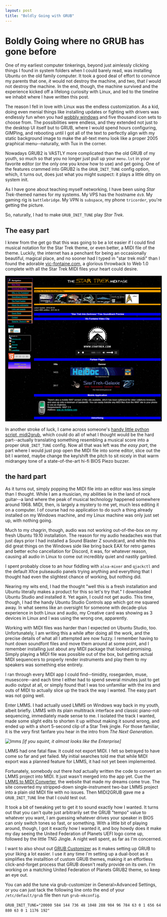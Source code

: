 ```yaml
---
layout: post
title: "Boldly Going with GRUB"
---
```


# Boldly Going where no GRUB has gone before

One of my earliest computer tinkerings, beyond just aimlessly clicking things I found in system folders when I could barely read, was installing Ubuntu on the old family computer. It took a good deal of effort to convince my parents that one, *it* would not destroy the machine, and two, that *I* would not destroy the machine. In the end, though, the machine survived and the experience kicked off a lifelong curiosity with Linux, and led to the timeline we inhabit where I have written this post. 

The reason I fell in love with Linux was the endless customization. As a kid, doing even menial things like installing updates or fighting with drivers was endlessly fun when you had [wobbly windows](https://www.omgubuntu.co.uk/2018/09/wobbly-windows-new-libanimation-linux-library) and five thousand icon sets to choose from. The possibilities were endless, and they extended not just to the desktop UI itself but to GRUB, where I would spend hours configuring, GIMPing, and rebooting until I got all of the text to perfectly align with my static background image to make the all-text menu look like a proper 2005 graphical menu--naturally, with Tux in the corner. 

Nowadays GRUB2 is VASTLY more complicated than the old GRUB of my youth, so much so that you no longer just pull up your `menu.lst` in your favorite editor (or the only one you know how to use) and get going. One of the features crammed into GRUB2 is the `GRUB_INIT_TUNE` config option, which, it turns out, does just what you might suspect: it plays a little ditty on system init. 

As I have gone about teaching myself networking, I have been using *Star Trek*-themed names for my systems. My VPS has the hostname `ds9`. My gaming rig is `battlebridge`. My VPN is `subspace`, my phone `tricorder`, you're getting the picture. 

So, naturally, I had to make `GRUB_INIT_TUNE` play *Star Trek*. 

## The easy part

I knew from the get go that this was going to be a lot easier if I could find musical notation for the Star Trek theme, or even better, a MIDI file of the theme. Luckily, the internet has a penchant for being an occasionally beautiful, magical place, and no sooner had I typed in "star trek midi" than I found the adorable [vic-fontaine.com](http://www.vic-fontaine.com), a glorious throwback to Web 1.0 complete with all the Star Trek MIDI files your heart could desire. 

![vic-fontaine.com](../images/vic.png)

In another stroke of luck, I came across someone's [handy little python script, midi2grub](https://gitlab.com/lukasfink1/midi2grub), which could do all of what I thought would be the hard part--actually translating something resembling a musical score into a proper `GRUB_INIT_TUNE` config. Now all that was left was *the easy part*, the part where I would just pop open the MIDI file into some editor, slice out the bit I wanted, maybe change the key/shift the pitch to sit nicely in that warm midrangey tone of a state-of-the-art hi-fi BIOS Piezo buzzer. 

## the hard part

As it turns out, simply popping the MIDI file into an editor was less simple than I thought. While I am a musician, my abilities lie in the land of rock guitar--a land where the peak of musical technology happened somewhere around 1968. MIDI, then, is largely a mystery to me yet, much less editing it on a computer. I of course had no application to do such a thing already installed on my Windows machine, and my Linux machine was only just set up, with nothing going. 

Much to my chagrin, though, audio was not working out-of-the-box on my fresh Ubuntu 19.10 installation. The reason for my audio headaches was that just days prior I had installed a Sound Blaster Z soundcard, and while this did great things on the Windows side like bring back EAX for retro games and better echo cancellation for Discord, it was, for whatever reason, causing all audio in Linux to come out incredibly quiet and nastily garbled. 

I spent probably close to an hour fiddling with `alsa-mixer` and `qjackctl` and the default Xfce pulseaudio panels trying anything and everything that I thought had even the slightest chance of working, but nothing did. 

Nearing my wits end, I had the thought "well this is a fresh installation and Ubuntu literally makes a product for this so let's try that." I downloaded Ubuntu Studio and installed it. Yet again, I could not get audio. This time, though, I had the handy Ubuntu Studio Controls app which got me squared away. In what seems like an oversight for someone with decade-plus experience in both Linux and audio, my Creative card was showing as 3 devices in Linux and I was using the wrong one, apparently. 

Working with MIDI files was harder than I expected on Ubuntu Studio, too. Unfortunately, I am writing this a while after doing all the work, and the precise details of what all I attempted are now fuzzy. I remember having to hunt down soundfont files and move them around at some point, and I remember installing just about any MIDI package that looked promising. Simply playing a MIDI file was possible out of the box, but getting actual MIDI sequencers to properly render instruments and play them to my speakers was something else entirely. 

I ran through every MIDI app I could find--timidity, rosegarden, muse, musescore--and each time I either had to spend several minutes just to get audio output at all, or simply found that I was too unfamiliar with the ins and outs of MIDI to actually slice up the track the way I wanted. The easy part was not going well. 

Enter LMMS. I had actually used LMMS on Windows way back in my youth, albeit briefly. LMMS with its plain multitrack interface and classic piano-roll sequencing, immediately made sense to me. I isolated the track I wanted, made some slight edits to shorten it up without making it sound wrong, and ended up with a short 5-second clip of a Star Trek jingle. For those familiar, it is the very first fanfare you hear in the intro from *The Next Generation*. 

![lmms](https://github.com/queenkjuul/queenkjuul.github.io/images/lmms.png)
*[if you squint, it almost looks like the Enterprise]*

LMMS had one fatal flaw. It could not export MIDI. I felt so betrayed to have come so far and yet failed. My initial searches told me that while MIDI export was a planned feature for LMMS, it had not yet been implemented. 

Fortunately, somebody out there *had* actually written the code to convert an LMMS project into MIDI. It just wasn't merged into the app yet. Cue the [LMMS to MIDI Converter](https://www.lynxwave.com/LMMStoMIDI/LMMStoMIDIConverter.html), the website that made my dreams come true. The site converted my stripped-down single-instrument two-bar LMMS project into a plain old MIDI file with no issues. Then MIDI2GRUB gave me a `GRUB_INIT_TUNE` line that I could test out. 

It took a bit of tweaking yet to get it to sound exactly how I wanted. It turns out that you can't quite just arbitrarily set the GRUB "tempo" value to whatever you want, I am guessing whatever drives your speaker in BIOS can only switch tones so fast, or something. With a little bit of playing around, though, I got it exactly how I wanted it, and boy howdy does it make my day seeing the United Federation of Planets UEFI logo come up, followed by the little TNG Jingle. A night well spent, as far as I'm concerned. 

I want to also shout out [GRUB Customizer](https://launchpad.net/grub-customizer) as it makes setting up GRUB to your liking a lot easier. I use it any time I'm setting up a dual-boot as it simplifies the installtion of custom GRUB themes, making it an effortless click-and-forget process that GRUB doesn't really provide on its own. I'm working on a matching United Federation of Planets GRUB2 theme, so keep an eye out. 

You can add the tune via grub-customizer in General>Advanced Settings, or you can just tack the following line onto the end of your `/etc/default/grub` file then run `grub-mkconfig`. 

`GRUB_INIT_TUNE="20000 584 144 736 48 1048 288 984 96 784 63 0 1 656 64 880 63 0 1 1176 192"`